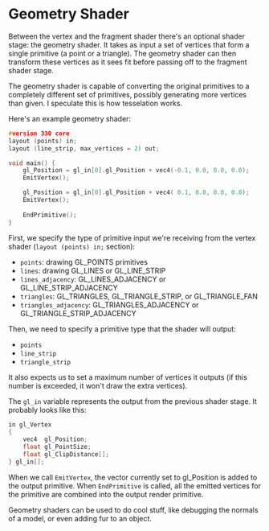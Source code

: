 # Geometry Shader

Between the vertex and the fragment shader there's an optional shader stage: the geometry shader. It takes as input a set of vertices that form a single primitive (a point or a triangle). The geometry shader can then transform these vertices as it sees fit before passing off to the fragment shader stage.

The geometry shader is capable of converting the original primitives to a completely different set of primitives, possibly generating more vertices than given. I speculate this is how tesselation works.


Here's an example geometry shader:
```c++
#version 330 core
layout (points) in;
layout (line_strip, max_vertices = 2) out;

void main() {    
    gl_Position = gl_in[0].gl_Position + vec4(-0.1, 0.0, 0.0, 0.0); 
    EmitVertex();

    gl_Position = gl_in[0].gl_Position + vec4( 0.1, 0.0, 0.0, 0.0);
    EmitVertex();
    
    EndPrimitive();
}  
```

First, we specify the type of primitive input we're receiving from the vertex shader (`layout (points) in;` section):
* `points`: drawing GL_POINTS primitives
* `lines`: drawing GL_LINES or GL_LINE_STRIP
* `lines_adjacency`: GL_LINES_ADJACENCY or GL_LINE_STRIP_ADJACENCY
* `triangles`: GL_TRIANGLES, GL_TRIANGLE_STRIP, or GL_TRIANGLE_FAN
* `triangles_adjacency`: GL_TRIANGLES_ADJACENCY or GL_TRIANGLE_STRIP_ADJACENCY

Then, we need to specify a primitive type that the shader will output:
* `points`
* `line_strip`
* `triangle_strip`

It also expects us to set a maximum number of vertices it outputs (if this number is exceeded, it won't draw the extra vertices).

The `gl_in` variable represents the output from the previous shader stage. It probably looks like this:
```c++
in gl_Vertex
{
    vec4  gl_Position;
    float gl_PointSize;
    float gl_ClipDistance[];
} gl_in[];
```

When we call `EmitVertex`, the vector currently set to gl_Position is added to the output primitive. When `EndPrimitive` is called, all the emitted vertices for the primitive are combined into the output render primitive.

Geometry shaders can be used to do cool stuff, like debugging the normals of a model, or even adding fur to an object.